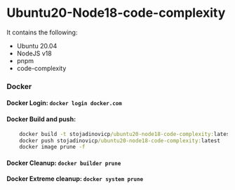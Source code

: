 # Ubuntu20-Node18-code-complexity

It contains the following:

- Ubuntu 20.04
- NodeJS v18
- pnpm
- code-complexity

### Docker

#### Docker Login: ```docker login docker.com```

#### Docker Build and push:
```cmd
    docker build -t stojadinovicp/ubuntu20-node18-code-complexity:latest .
    docker push stojadinovicp/ubuntu20-node18-code-complexity:latest
    docker image prune -f
```

#### Docker Cleanup: ```docker builder prune```
#### Docker Extreme cleanup: ```docker system prune```
